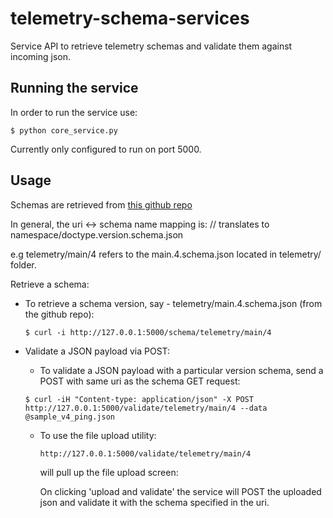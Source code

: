 # telemetry-schema-services
Service API to retrieve telemetry schemas and validate them against incoming json.

## Running the service ##

In order to run the service use:

    $ python core_service.py
Currently only configured to run on port 5000.

## Usage ##
  Schemas are retrieved from [this github repo](https://github.com/mozilla-services/mozilla-pipeline-schemas)
  
  
  In general, the uri <-> schema name mapping is:
  <namespace>/<doctype>/<version> translates to namespace/doctype.version.schema.json
  
  e.g telemetry/main/4 refers to the main.4.schema.json located in telemetry/ folder.
  
Retrieve a schema:
  
  * To retrieve a schema version, say - telemetry/main.4.schema.json (from the github repo):

        $ curl -i http://127.0.0.1:5000/schema/telemetry/main/4
   
  * Validate a JSON payload via POST:
	  * To validate a JSON payload with a particular version schema, send a POST with same uri as the schema GET request:
	  
	  `$ curl -iH "Content-type: application/json" -X POST http://127.0.0.1:5000/validate/telemetry/main/4 --data @sample_v4_ping.json`
	  * To use the file upload utility:
	  
            http://127.0.0.1:5000/validate/telemetry/main/4
			
		will pull up the file upload screen:
		
		
		On clicking 'upload and validate' the service will POST the uploaded json and validate it with the schema specified in the uri.
